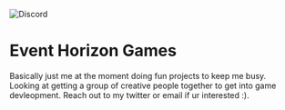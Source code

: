![Discord](https://img.shields.io/discord/443469615780200460?color=purple&label=Event%20Horizon%20Discord&logo=discord)
# Event Horizon Games
Basically just me at the moment doing fun projects to keep me busy. Looking at getting a group of creative people together to get into game devleopment. Reach out to my twitter or email if ur interested :).
